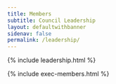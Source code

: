 ```yaml
---
title: Members
subtitle: Council Leadership
layout: defaultwithbanner
sidenav: false
permalink: /leadership/
---
```


{% include leadership.html %}

{% include exec-members.html %}


